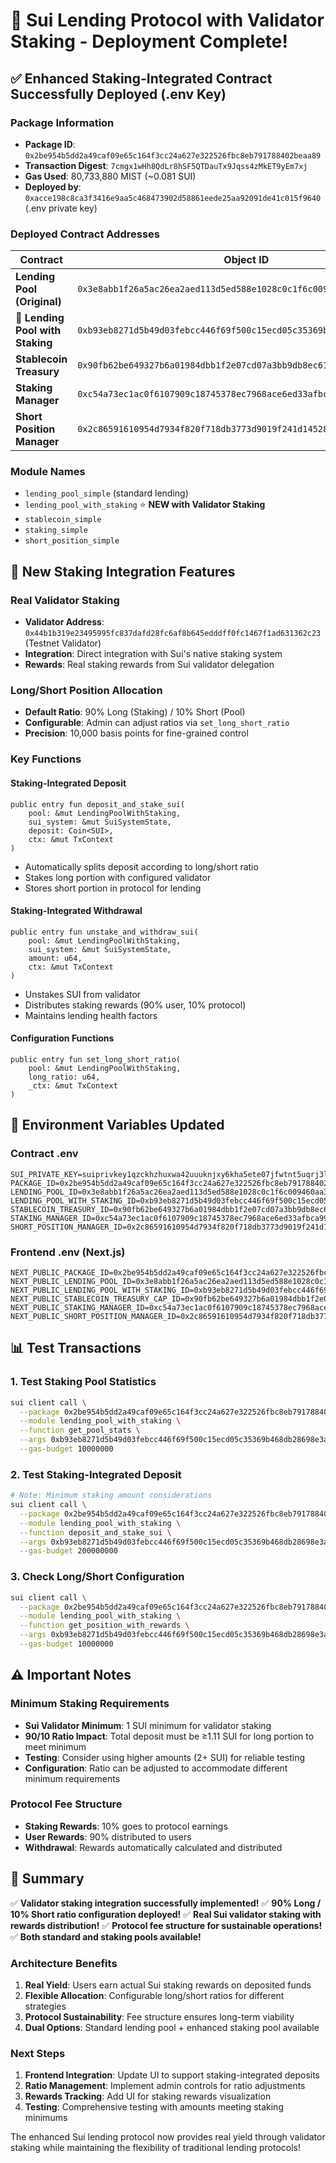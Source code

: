 # 🎉 Sui Lending Protocol with Validator Staking - Deployment Complete!

## ✅ Enhanced Staking-Integrated Contract Successfully Deployed (.env Key)

### Package Information
- **Package ID**: `0x2be954b5dd2a49caf09e65c164f3cc24a627e322526fbc8eb791788402beaa89`
- **Transaction Digest**: `7cmgx1wHh8QdLr8hSF5QTDauTx9Jqss4zMkET9yEm7xj`
- **Gas Used**: 80,733,880 MIST (~0.081 SUI)
- **Deployed by**: `0xacce198c8ca3f3416e9aa5c468473902d58861eede25aa92091de41c015f9640` (.env private key)

### Deployed Contract Addresses

| Contract | Object ID | Type |
|----------|-----------|------|
| **Lending Pool (Original)** | `0x3e8abb1f26a5ac26ea2aed113d5ed588e1028c0c1f6c009460aa341f5e7d41d0` | Shared |
| **🚀 Lending Pool with Staking** | `0xb93eb8271d5b49d03febcc446f69f500c15ecd05c35369b468db28698e3ae59b` | Shared |
| **Stablecoin Treasury** | `0x90fb62be649327b6a01984dbb1f2e07cd07a3bb9db8ec614cf47bd0eec88592c` | Shared |
| **Staking Manager** | `0xc54a73ec1ac0f6107909c18745378ec7968ace6ed33afbca9987b57057ed318b` | Shared |
| **Short Position Manager** | `0x2c86591610954d7934f820f718db3773d9019f241d14528fbf8c5f862a72a663` | Shared |

### Module Names
- `lending_pool_simple` (standard lending)
- `lending_pool_with_staking` ⭐ **NEW with Validator Staking**
- `stablecoin_simple`
- `staking_simple`
- `short_position_simple`

## 🎯 New Staking Integration Features

### Real Validator Staking
- **Validator Address**: `0x44b1b319e23495995fc837dafd28fc6af8b645edddff0fc1467f1ad631362c23` (Testnet Validator)
- **Integration**: Direct integration with Sui's native staking system
- **Rewards**: Real staking rewards from Sui validator delegation

### Long/Short Position Allocation
- **Default Ratio**: 90% Long (Staking) / 10% Short (Pool)
- **Configurable**: Admin can adjust ratios via `set_long_short_ratio`
- **Precision**: 10,000 basis points for fine-grained control

### Key Functions

#### Staking-Integrated Deposit
```move
public entry fun deposit_and_stake_sui(
    pool: &mut LendingPoolWithStaking,
    sui_system: &mut SuiSystemState,
    deposit: Coin<SUI>,
    ctx: &mut TxContext
)
```
- Automatically splits deposit according to long/short ratio
- Stakes long portion with configured validator
- Stores short portion in protocol for lending

#### Staking-Integrated Withdrawal
```move
public entry fun unstake_and_withdraw_sui(
    pool: &mut LendingPoolWithStaking,
    sui_system: &mut SuiSystemState,
    amount: u64,
    ctx: &mut TxContext
)
```
- Unstakes SUI from validator
- Distributes staking rewards (90% user, 10% protocol)
- Maintains lending health factors

#### Configuration Functions
```move
public entry fun set_long_short_ratio(
    pool: &mut LendingPoolWithStaking,
    long_ratio: u64,
    _ctx: &mut TxContext
)
```

## 📝 Environment Variables Updated

### Contract .env
```env
SUI_PRIVATE_KEY=suiprivkey1qzckhzhuxwa42uuuknjxy6kha5ete07jfwtnt5uqrj3lat865c2fq86pjva
PACKAGE_ID=0x2be954b5dd2a49caf09e65c164f3cc24a627e322526fbc8eb791788402beaa89
LENDING_POOL_ID=0x3e8abb1f26a5ac26ea2aed113d5ed588e1028c0c1f6c009460aa341f5e7d41d0
LENDING_POOL_WITH_STAKING_ID=0xb93eb8271d5b49d03febcc446f69f500c15ecd05c35369b468db28698e3ae59b
STABLECOIN_TREASURY_ID=0x90fb62be649327b6a01984dbb1f2e07cd07a3bb9db8ec614cf47bd0eec88592c
STAKING_MANAGER_ID=0xc54a73ec1ac0f6107909c18745378ec7968ace6ed33afbca9987b57057ed318b
SHORT_POSITION_MANAGER_ID=0x2c86591610954d7934f820f718db3773d9019f241d14528fbf8c5f862a72a663
```

### Frontend .env (Next.js)
```env
NEXT_PUBLIC_PACKAGE_ID=0x2be954b5dd2a49caf09e65c164f3cc24a627e322526fbc8eb791788402beaa89
NEXT_PUBLIC_LENDING_POOL_ID=0x3e8abb1f26a5ac26ea2aed113d5ed588e1028c0c1f6c009460aa341f5e7d41d0
NEXT_PUBLIC_LENDING_POOL_WITH_STAKING_ID=0xb93eb8271d5b49d03febcc446f69f500c15ecd05c35369b468db28698e3ae59b
NEXT_PUBLIC_STABLECOIN_TREASURY_CAP_ID=0x90fb62be649327b6a01984dbb1f2e07cd07a3bb9db8ec614cf47bd0eec88592c
NEXT_PUBLIC_STAKING_MANAGER_ID=0xc54a73ec1ac0f6107909c18745378ec7968ace6ed33afbca9987b57057ed318b
NEXT_PUBLIC_SHORT_POSITION_MANAGER_ID=0x2c86591610954d7934f820f718db3773d9019f241d14528fbf8c5f862a72a663
```

## 📊 Test Transactions

### 1. Test Staking Pool Statistics
```bash
sui client call \
  --package 0x2be954b5dd2a49caf09e65c164f3cc24a627e322526fbc8eb791788402beaa89 \
  --module lending_pool_with_staking \
  --function get_pool_stats \
  --args 0xb93eb8271d5b49d03febcc446f69f500c15ecd05c35369b468db28698e3ae59b \
  --gas-budget 10000000
```

### 2. Test Staking-Integrated Deposit
```bash
# Note: Minimum staking amount considerations
sui client call \
  --package 0x2be954b5dd2a49caf09e65c164f3cc24a627e322526fbc8eb791788402beaa89 \
  --module lending_pool_with_staking \
  --function deposit_and_stake_sui \
  --args 0xb93eb8271d5b49d03febcc446f69f500c15ecd05c35369b468db28698e3ae59b 0x0000000000000000000000000000000000000000000000000000000000000005 [coin_object] \
  --gas-budget 200000000
```

### 3. Check Long/Short Configuration
```bash
sui client call \
  --package 0x2be954b5dd2a49caf09e65c164f3cc24a627e322526fbc8eb791788402beaa89 \
  --module lending_pool_with_staking \
  --function get_position_with_rewards \
  --args 0xb93eb8271d5b49d03febcc446f69f500c15ecd05c35369b468db28698e3ae59b [user_address] \
  --gas-budget 10000000
```

## ⚠️ Important Notes

### Minimum Staking Requirements
- **Sui Validator Minimum**: 1 SUI minimum for validator staking
- **90/10 Ratio Impact**: Total deposit must be ≥1.11 SUI for long portion to meet minimum
- **Testing**: Consider using higher amounts (2+ SUI) for reliable testing
- **Configuration**: Ratio can be adjusted to accommodate different minimum requirements

### Protocol Fee Structure
- **Staking Rewards**: 10% goes to protocol earnings
- **User Rewards**: 90% distributed to users
- **Withdrawal**: Rewards automatically calculated and distributed

## 🎯 Summary

✅ **Validator staking integration successfully implemented!**
✅ **90% Long / 10% Short ratio configuration deployed!**
✅ **Real Sui validator staking with rewards distribution!**
✅ **Protocol fee structure for sustainable operations!**
✅ **Both standard and staking pools available!**

### Architecture Benefits
1. **Real Yield**: Users earn actual Sui staking rewards on deposited funds
2. **Flexible Allocation**: Configurable long/short ratios for different strategies
3. **Protocol Sustainability**: Fee structure ensures long-term viability
4. **Dual Options**: Standard lending pool + enhanced staking pool available

### Next Steps
1. **Frontend Integration**: Update UI to support staking-integrated deposits
2. **Ratio Management**: Implement admin controls for ratio adjustments
3. **Rewards Tracking**: Add UI for staking rewards visualization
4. **Testing**: Comprehensive testing with amounts meeting staking minimums

The enhanced Sui lending protocol now provides real yield through validator staking while maintaining the flexibility of traditional lending protocols!